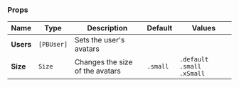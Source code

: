 ### Props
| Name | Type | Description | Default | Values |
| --- | ----------- | --------- | --------- | --------- |
| **Users** | `[PBUser]` | Sets the user's avatars |  |  |
| **Size** | `Size` | Changes the size of the avatars | `.small` | `.default` `.small` `.xSmall` |
